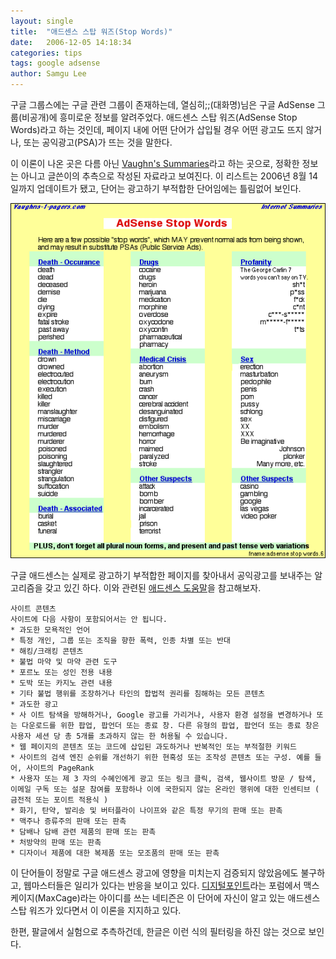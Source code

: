 ```yaml
---
layout: single
title:  "애드센스 스탑 워즈(Stop Words)"
date:   2006-12-05 14:18:34
categories: tips
tags: google adsense
author: Samgu Lee
---
```

구글 그룹스에는 구글 관련 그룹이 존재하는데, 열심히;;(대화명)님은 구글 AdSense 그룹(비공개)에 흥미로운 정보를 알려주었다. 애드센스 스탑 워즈(AdSense Stop Words)라고 하는 것인데, 페이지 내에 어떤 단어가 삽입될 경우 어떤 광고도 뜨지 않거나, 또는 공익광고(PSA)가 뜨는 것을 말한다.

이 이론이 나온 곳은 다름 아닌 [Vaughn's Summaries](http://www.vaughns-1-pagers.com/internet/adsense-stop-words.htm)라고 하는 곳으로, 정확한 정보는 아니고 글쓴이의 추측으로 작성된 자료라고 보여진다. 이 리스트는 2006년 8월 14일까지 업데이트가 됐고, 단어는 광고하기 부적합한 단어임에는 틀림없어 보인다.

![구글 애드센스 스탑 워즈(adsense stop words)](/assets/adsense-stop-words.gif)

구글 애드센스는 실제로 광고하기 부적합한 페이지를 찾아내서 공익광고를 보내주는 알고리즘을 갖고 있긴 하다. 이와 관련된 [애드센스 도움말](https://www.google.com/adsense/support/bin/answer.py?answer=48182)을 참고해보자.

    사이트 콘텐츠
    사이트에 다음 사항이 포함되어서는 안 됩니다.
    * 과도한 모욕적인 언어
    * 특정 개인, 그룹 또는 조직을 향한 폭력, 인종 차별 또는 반대
    * 해킹/크래킹 콘텐츠
    * 불법 마약 및 마약 관련 도구
    * 포르노 또는 성인 전용 내용
    * 도박 또는 카지노 관련 내용
    * 기타 불법 행위를 조장하거나 타인의 합법적 권리를 침해하는 모든 콘텐츠
    * 과도한 광고
    * 사 이트 탐색을 방해하거나, Google 광고를 가리거나, 사용자 환경 설정을 변경하거나 또는 다운로드를 위한 팝업, 팝언더 또는 종료 창. 다른 유형의 팝업, 팝언더 또는 종료 창은 사용자 세션 당 총 5개를 초과하지 않는 한 허용될 수 있습니다.
    * 웹 페이지의 콘텐츠 또는 코드에 삽입된 과도하거나 반복적인 또는 부적절한 키워드
    * 사이트의 검색 엔진 순위를 개선하기 위한 현혹성 또는 조작성 콘텐츠 또는 구성. 예를 들어, 사이트의 PageRank
    * 사용자 또는 제 3 자의 수혜인에게 광고 또는 링크 클릭, 검색, 웹사이트 방문 / 탐색, 이메일 구독 또는 설문 참여를 포함하나 이에 국한되지 않는 온라인 행위에 대한 인센티브 ( 금전적 또는 포이트 적용식 )
    * 화기, 탄약, 발리송 및 버터플라이 나이프와 같은 특정 무기의 판매 또는 판촉
    * 맥주나 증류주의 판매 또는 판촉
    * 담배나 담배 관련 제품의 판매 또는 판촉
    * 처방약의 판매 또는 판촉
    * 디자이너 제품에 대한 복제품 또는 모조품의 판매 또는 판촉

이 단어들이 정말로 구글 애드센스 광고에 영향을 미치는지 검증되지 않았음에도 불구하고, 웹마스터들은 일리가 있다는 반응을 보이고 있다. [디지털포인트](http://forums.digitalpoint.com/showthread.php?t=20459)라는 포럼에서 맥스케이지(MaxCage)라는 아이디를 쓰는 네티즌은 이 단어에 자신이 알고 있는 애드센스 스탑 워즈가 있다면서 이 이론을 지지하고 있다.

한편, 팔글에서 실험으로 추측하건데, 한글은 이런 식의 필터링을 하진 않는 것으로 보인다.
